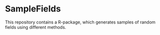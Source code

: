 # SampleFields
This repository contains a R-package, which generates samples of random fields
using different methods.
